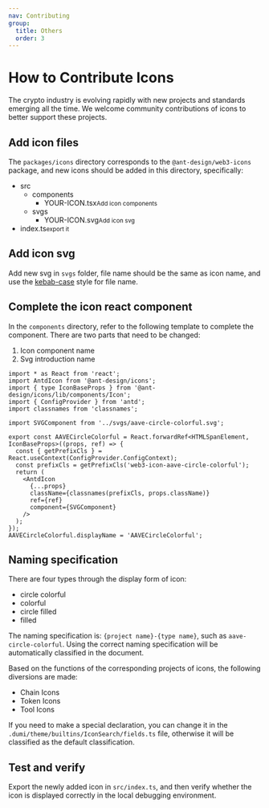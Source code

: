 ```yaml
---
nav: Contributing
group:
  title: Others
  order: 3
---
```


# How to Contribute Icons

The crypto industry is evolving rapidly with new projects and standards emerging all the time. We welcome community contributions of icons to better support these projects.

## Add icon files

The `packages/icons` directory corresponds to the `@ant-design/web3-icons` package, and new icons should be added in this directory, specifically:

<Tree>
  <ul>
    <li>
      src
      <ul>
        <li>
          components
          <ul>
            <li>YOUR-ICON.tsx<small>Add icon components</small></li>
          </ul>
        </li>
        <li>
          svgs
          <ul>
            <li>YOUR-ICON.svg<small>Add icon svg</small></li>
          </ul>
        </li>
      </ul>
    </li>
    <li>index.ts<small>export it</small></li>
  </ul>
</Tree>

## Add icon svg

Add new svg in `svgs` folder, file name should be the same as icon name, and use the [kebab-case](https://developer.mozilla.org/en-US/docs/Glossary/Kebab_case) style for file name.

## Complete the icon react component

In the `components` directory, refer to the following template to complete the component. There are two parts that need to be changed:

1. Icon component name
2. Svg introduction name

```tsx | pure
import * as React from 'react';
import AntdIcon from '@ant-design/icons';
import { type IconBaseProps } from '@ant-design/icons/lib/components/Icon';
import { ConfigProvider } from 'antd';
import classnames from 'classnames';

import SVGComponent from '../svgs/aave-circle-colorful.svg';

export const AAVECircleColorful = React.forwardRef<HTMLSpanElement, IconBaseProps>((props, ref) => {
  const { getPrefixCls } = React.useContext(ConfigProvider.ConfigContext);
  const prefixCls = getPrefixCls('web3-icon-aave-circle-colorful');
  return (
    <AntdIcon
      {...props}
      className={classnames(prefixCls, props.className)}
      ref={ref}
      component={SVGComponent}
    />
  );
});
AAVECircleColorful.displayName = 'AAVECircleColorful';
```

## Naming specification

There are four types through the display form of icon:

- circle colorful
- colorful
- circle filled
- filled

The naming specification is: `{project name}-{type name}`, such as `aave-circle-colorful`. Using the correct naming specification will be automatically classified in the document.

Based on the functions of the corresponding projects of icons, the following diversions are made:

- Chain Icons
- Token Icons
- Tool Icons

If you need to make a special declaration, you can change it in the `.dumi/theme/builtins/IconSearch/fields.ts` file, otherwise it will be classified as the default classification.

## Test and verify

Export the newly added icon in `src/index.ts`, and then verify whether the icon is displayed correctly in the local debugging environment.

